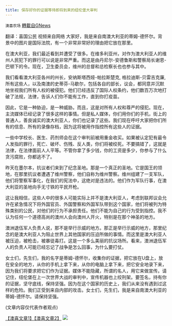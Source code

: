 ```yaml
---
title: 保存好你的证据等待即将到来的纽伦堡大审判
---
```

`澳喜农场` [轉載自GNews](https://gnews.org/zh-hans/1565673/)

翻译：喜国公民
视频来自网络
大家好，我是来自南澳大利亚的蒂姆-德怀尔。背景中的图片是国际法院，有一个非常非常好的理由把它放在那里。

在澳大利亚，我们最近看到并遭受了很多。在维多利亚州，对作为澳大利亚人的维州人民犯下的罪行可以说是非常严重。而这是由丹尼尔-安德鲁斯和警察局长谢恩-巴顿下的令。现在，卫生委员会，维州的总督和总检察长也也参与其中。

我们看看澳大利亚各州的州长，安纳斯塔西娅-帕拉斯楚克, 格拉迪斯-贝雷吉克廉, 所有这些人，以及南澳的史蒂芬-马歇尔，包括各自的部长，议会，都同意并沉默地坐视我们所有人权的被侵犯。他们已经违反了国际人权条约，他们数百万次地打破了法规，法律，告诉人们你不能有工作，直到你打疫苗。

因此，它是一种胁迫，是一种威胁。而且，这是对所有人权和尊严的侵犯。现在，主流媒体已经记录了很多这样的事情。但是私人媒体，你们用你们的手机，街上的普通人，善良诚实的澳大利亚人，你们也记录了这些。我们现在呼吁大家把你们所有的信息、所有的录像存档，因为这将被用作指控所有这些人的证据。

一些中学校长、医生、药剂师会在这个审判前被用重金收买。如果被认定犯有最令人发指的罪行，死亡、破坏、伤残、反人类，你们将被绞死。不要搞错了，这就是法律，在法律面前人人平等。不管你拿了多少钱，你的工资是多少，你参与了什么贪污腐败，你都逃不了。

昨天在墨尔本，抗议者们来到了纪念圣地。那是一个真正的圣地。它是国王的领地，在那里抗议者遭遇了维州警察，他们自称为维州警察。维州组建了一支军队，他们将警察军事化，在我们的宪法中，这绝对是违法的。他们作为军队行事，在澳大利亚的圣地向手无寸铁的平民开枪。

这让我相信，这些人中的很多人可能实际上并不是澳大利亚人，考虑到联邦议会允许在紧急情况下将外国官员、外国警察和外国军队带到这个国家，他们将被列为特殊类别的公民，对他们的行为不承担责任。他们不能为自己的行为受到指控。我不认为任何一个道德高尚的澳州人会向澳州人开火，特别是在那个神圣的地方。

澳洲退伍军人负责人说，那不是举行示威的地方。那正是举行示威的地方，那里纪念的是澳大利亚人为阻止世界上其他国家的压迫所做的事情。而这里是澳大利亚人被压迫，被枪击，被暴徒毒打。这是一个多么美丽的抗议场所。看来，澳洲退伍军人的负责人可能已经忘记了战争是怎么回事，为什么要打仗。

女士们，先生们，我的名字是蒂姆-德怀尔，收集你的证据，把它放在U盘上，放在安全的地方，从你的手机上拿下来，从你的电脑上拿下来，把它安全地录下来，因为我们将要求把它们作为证据。媒体不能隐藏，所谓的名人，用它来做宣传。请记住，纽伦堡在上一次世界大战的审判中，宣传机器也上绞刑架。要签名，持有你的证据，坚守底线，保持坚强。因为在这个国家的历史上，我们从来没有遇到过这样的危险。我们正受到来自内部的攻击。女士们，先生们，我是来自南澳大利亚的蒂姆-德怀尔。请保持坚强。

(文章内容仅代表作者观点)

[【澳喜文章1】](https://gnews.org/zh-hans/author/aujenny/)[【澳喜文章2】](https://gnews.org/zh-hans/author/himalaya-australia/)
![](https://assets.gnews.org/wp-content/uploads/2021/09/澳喜图标2-1.jpg)
